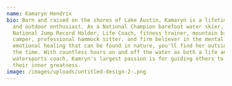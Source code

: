 ```yaml
---
name: Kamaryn Hendrix
bio: Born and raised on the shores of Lake Austin, Kamaryn is a lifetime water
  and outdoor enthusiast. As a National Champion barefoot water skier, Women's
  National Jump Record Holder, Life Coach, fitness trainer, mountain biker, avid
  camper, professional hammock sitter, and firm believer in the mental and
  emotional healing that can be found in nature, you'll find her outside most of
  the time. With countless hours on and off the water as both a life and
  watersports coach, Kamryn's largest passion is for guiding others to find
  their inner greatness.
image: /images/uploads/untitled-design-2-.png
---
```

